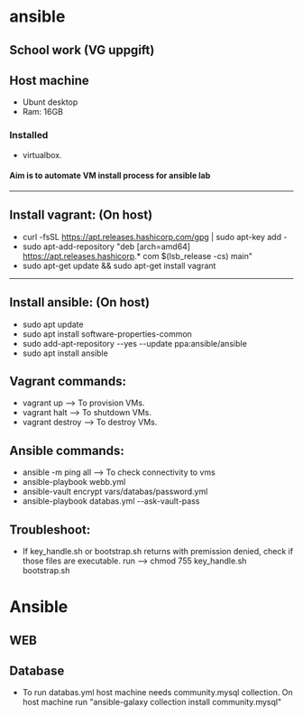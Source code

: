 # ansible
School work (VG uppgift)
------------------------------

## Host machine
* Ubunt desktop
* Ram: 16GB

### Installed 
* virtualbox.

#### Aim is to automate VM install process for ansible lab

------------------------------
Install vagrant: (On host)
------------------------------

* curl -fsSL https://apt.releases.hashicorp.com/gpg | sudo apt-key add -
* sudo apt-add-repository "deb [arch=amd64] https://apt.releases.hashicorp.* com $(lsb_release -cs) main"
* sudo apt-get update && sudo apt-get install vagrant

------------------------------
Install ansible: (On host)
------------------------------

* sudo apt update
* sudo apt install software-properties-common
* sudo add-apt-repository --yes --update ppa:ansible/ansible
* sudo apt install ansible

## Vagrant commands:
* vagrant up --> To provision VMs.
* vagrant halt --> To shutdown VMs.
* vagrant destroy --> To destroy VMs.

## Ansible commands:
* ansible -m ping all --> To check connectivity to vms
* ansible-playbook webb.yml
* ansible-vault encrypt vars/databas/password.yml
* ansible-playbook  databas.yml --ask-vault-pass


## Troubleshoot:
* If key_handle.sh or bootstrap.sh returns with premission denied, check if those files are executable.
  run --> chmod 755 key_handle.sh  bootstrap.sh

# Ansible

## WEB

## Database
* To run databas.yml host machine needs community.mysql collection. On host machine run "ansible-galaxy collection install community.mysql"

